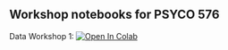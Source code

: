 ## Workshop notebooks for PSYCO 576

Data Workshop 1: [![Open In Colab](https://colab.research.google.com/assets/colab-badge.svg)](https://colab.research.google.com/github/simpleParadox/PSYCO-576-Fall-2020/blob/master/PSYCO_576_ML_for_Psychology_DW_1.ipynb)

